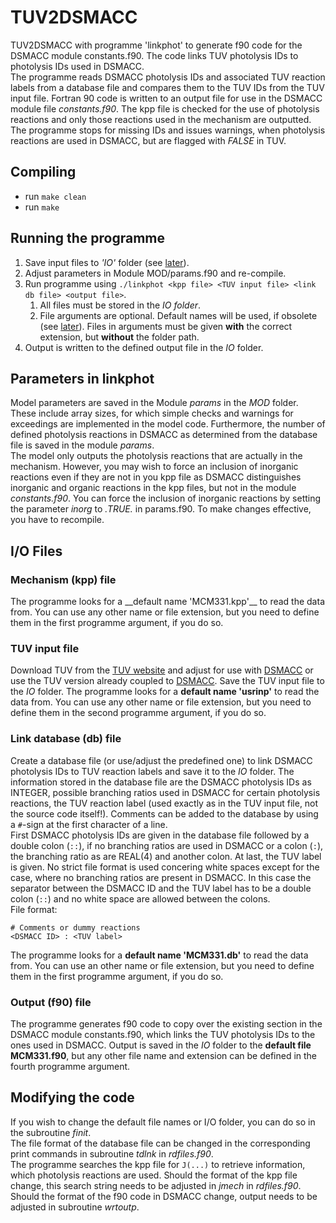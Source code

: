 # TUV2DSMACC

TUV2DSMACC with programme 'linkphot' to generate f90 code for the DSMACC module constants.f90. The code links TUV photolysis IDs to photolysis IDs used in DSMACC.  
The programme reads DSMACC photolysis IDs and associated TUV reaction labels from a database file and compares them to the TUV IDs from the TUV input file. Fortran 90 code is written to an output file for use in the DSMACC module file _constants.f90_. The kpp file is checked for the use of photolysis reactions and only those reactions used in the mechanism are outputted. The programme stops for missing IDs and issues warnings, when photolysis reactions are used in DSMACC, but are flagged with _FALSE_ in TUV.

## Compiling

- run `make clean`
- run `make`

## Running the programme

1. Save input files to _'IO'_ folder (see [later](#io-files)).
2. Adjust parameters in Module MOD/params.f90 and re-compile.
3. Run programme using `./linkphot <kpp file> <TUV input file> <link db file> <output file>`.
    1. All files must be stored in the _IO folder_. 
    2. File arguments are optional. Default names will be used, if obsolete (see [later](#io-files)). Files in arguments must be given __with__ the correct extension, but __without__ the folder path.
4. Output is written to the defined output file in the _IO_ folder.

## Parameters in linkphot

Model parameters are saved in the Module _params_ in the _MOD_ folder. These include array sizes, for which simple checks and warnings for exceedings are implemented in the model code. Furthermore, the number of defined photolysis reactions in DSMACC as determined from the database file is saved in the module _params_.  
The model only outputs the photolysis reactions that are actually in the mechanism. However, you may wish to force an inclusion of inorganic reactions even if they are not in you kpp file as DSMACC distinguishes inorganic and organic reactions in the kpp files, but not in the module _constants.f90_. You can force the inclusion of inorganic reactions by setting the parameter _inorg_ to _.TRUE._ in params.f90. To make changes effective, you have to recompile.


## I/O Files
### Mechanism (kpp) file

<Merge Conflict>
The programme looks for a __default name 'MCM331.kpp'__ to read the data from. You can use any other name or file extension, but you need to define them in the first programme argument, if you do so.


### TUV input file

Download TUV from the [TUV website](https://www2.acom.ucar.edu/modeling/tropospheric-ultraviolet-and-visible-tuv-radiation-model) and adjust for use with [DSMACC](https://github.com/wolfiex/DSMACC-testing) or use the TUV version already coupled to [DSMACC](https://github.com/wolfiex/DSMACC-testing). Save the TUV input file to the _IO_ folder.
The programme looks for a __default name 'usrinp'__ to read the data from. You can use any other name or file extension, but you need to define them in the second programme argument, if you do so.


### Link database (db) file

Create a database file (or use/adjust the predefined one) to link DSMACC photolysis IDs to TUV reaction labels and save it to the _IO_ folder. The information stored in the database file are the DSMACC photolysis IDs as INTEGER, possible branching ratios used in DSMACC for certain photolysis reactions, the TUV reaction label (used exactly as in the TUV input file, not the source code itself!). Comments can be added to the database by using a `#`-sign at the first character of a line.  
First DSMACC photolysis IDs are given in the database file followed by a double colon (`::`), if no branching ratios are used in DSMACC or a colon (`:`), the branching ratio as are REAL(4) and another colon. At last, the TUV label is given. No strict file format is used concering white spaces except for the case, where no branching ratios are present in DSMACC. In this case the separator between the DSMACC ID and the TUV label has to be a double colon (`::`) and no white space are allowed between the colons.  
File format:  
```
# Comments or dummy reactions
<DSMACC ID> : <TUV label>
```
The programme looks for a __default name 'MCM331.db'__ to read the data from. You can use an other name or file extension, but you need to define them in the first programme argument, if you do so.


### Output (f90) file

The programme generates f90 code to copy over the existing section in the DSMACC module constants.f90, which links the TUV photolysis IDs to the ones used in DSMACC. Output is saved in the _IO_ folder to the __default file MCM331.f90__, but any other file name and extension can be defined in the fourth programme argument.


## Modifying the code

If you wish to change the default file names or I/O folder, you can do so in the subroutine _finit_.  
The file format of the database file can be changed in the corresponding print commands in subroutine _tdlnk_ in _rdfiles.f90_.  
The programme searches the kpp file for `J(...)` to retrieve information, which photolysis reactions are used. Should the format of the kpp file change, this search string needs to be adjusted in _jmech_ in _rdfiles.f90_. Should the format of the f90 code in DSMACC change, output needs to be adjusted in subroutine _wrtoutp_.
